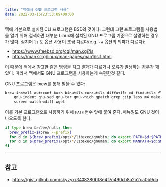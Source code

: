 ```yaml
---
title: "맥에서 GNU 프로그램 사용"
date: 2022-03-15T23:53:09+09:00
---
```


맥에 기본으로 설치된 CLI 프로그램은 BSD의 것이다. 그런데 그런 프로그램들 사용법을 알기 위해 검색하면 대부분 Linux에 설치된 GNU 프로그램 기준으로 설명하는 경우가 많다. 심지어 `ls` 도 옵션 사용이 조금 다르다(e.g. `-w` 옵션의 의미가 다르다):
- https://www.freebsd.org/cgi/man.cgi?ls
- https://man7.org/linux/man-pages/man1/ls.1.html

이 때문에 맥에서 참고한 같은 명령을 치고 결과가 다르거나 오류가 발생하는 경우가 꽤 있다. 따라서 맥에서도 GNU 프로그램을 사용하는게 속편한것 같다.

GNU 프로그램은 brew를 통해 받을 수 있다:
```sh
brew install autoconf bash binutils coreutils diffutils ed findutils flex gawk \
    gnu-indent gnu-sed gnu-tar gnu-which gpatch grep gzip less m4 make nano \
    screen watch wdiff wget
```

이를 기본 프로그램으로 사용하기 위해 `PATH` 변수 앞에 붙여 준다. 매뉴얼도 GNU 것이 나오도록 한다:
```sh
if type brew &>/dev/null; then
  brew_prefix=$(brew --prefix)
  for d in ${brew_prefix}/opt/*/libexec/gnubin; do export PATH=$d:$PATH; done
  for d in ${brew_prefix}/opt/*/libexec/gnuman; do export MANPATH=$d:$MANPATH; done
fi
```

---

## 참고
- https://gist.github.com/skyzyx/3438280b18e4f7c490db8a2a2ca0b9da
